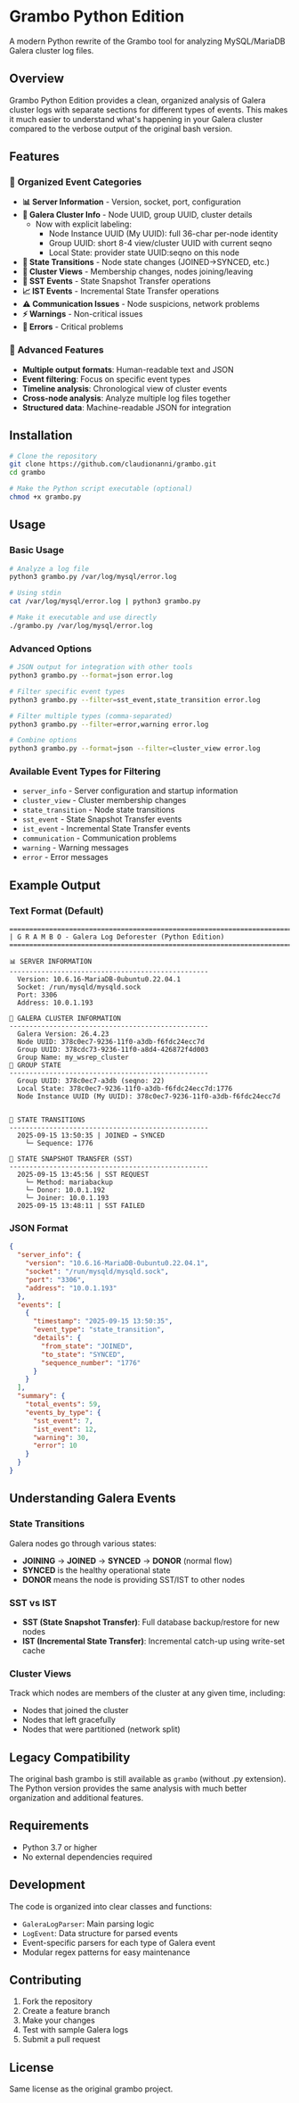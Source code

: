 # Grambo Python Edition

A modern Python rewrite of the Grambo tool for analyzing MySQL/MariaDB Galera cluster log files.

## Overview

Grambo Python Edition provides a clean, organized analysis of Galera cluster logs with separate sections for different types of events. This makes it much easier to understand what's happening in your Galera cluster compared to the verbose output of the original bash version.

## Features

### 🎯 **Organized Event Categories**
- **📊 Server Information** - Version, socket, port, configuration
- **🔗 Galera Cluster Info** - Node UUID, group UUID, cluster details
  - Now with explicit labeling:
    - Node Instance UUID (My UUID): full 36-char per-node identity
    - Group UUID: short 8-4 view/cluster UUID with current seqno
    - Local State: provider state UUID:seqno on this node
- **🔄 State Transitions** - Node state changes (JOINED→SYNCED, etc.)
- **👥 Cluster Views** - Membership changes, nodes joining/leaving
- **💾 SST Events** - State Snapshot Transfer operations
- **📈 IST Events** - Incremental State Transfer operations
- **⚠️ Communication Issues** - Node suspicions, network problems
- **⚡ Warnings** - Non-critical issues
- **🚨 Errors** - Critical problems

### 🔧 **Advanced Features**
- **Multiple output formats**: Human-readable text and JSON
- **Event filtering**: Focus on specific event types
- **Timeline analysis**: Chronological view of cluster events
- **Cross-node analysis**: Analyze multiple log files together
- **Structured data**: Machine-readable JSON for integration

## Installation

```bash
# Clone the repository
git clone https://github.com/claudionanni/grambo.git
cd grambo

# Make the Python script executable (optional)
chmod +x grambo.py
```

## Usage

### Basic Usage

```bash
# Analyze a log file
python3 grambo.py /var/log/mysql/error.log

# Using stdin
cat /var/log/mysql/error.log | python3 grambo.py

# Make it executable and use directly
./grambo.py /var/log/mysql/error.log
```

### Advanced Options

```bash
# JSON output for integration with other tools
python3 grambo.py --format=json error.log

# Filter specific event types
python3 grambo.py --filter=sst_event,state_transition error.log

# Filter multiple types (comma-separated)
python3 grambo.py --filter=error,warning error.log

# Combine options
python3 grambo.py --format=json --filter=cluster_view error.log
```

### Available Event Types for Filtering

- `server_info` - Server configuration and startup information
- `cluster_view` - Cluster membership changes  
- `state_transition` - Node state transitions
- `sst_event` - State Snapshot Transfer events
- `ist_event` - Incremental State Transfer events
- `communication` - Communication problems
- `warning` - Warning messages
- `error` - Error messages

## Example Output

### Text Format (Default)
```
================================================================================
| G R A M B O - Galera Log Deforester (Python Edition)
================================================================================

📊 SERVER INFORMATION
--------------------------------------------------
  Version: 10.6.16-MariaDB-0ubuntu0.22.04.1
  Socket: /run/mysqld/mysqld.sock
  Port: 3306
  Address: 10.0.1.193

🔗 GALERA CLUSTER INFORMATION
--------------------------------------------------
  Galera Version: 26.4.23
  Node UUID: 378c0ec7-9236-11f0-a3db-f6fdc24ecc7d
  Group UUID: 378cdc73-9236-11f0-a8d4-426872f4d003
  Group Name: my_wsrep_cluster
🧭 GROUP STATE
--------------------------------------------------
  Group UUID: 378c0ec7-a3db (seqno: 22)
  Local State: 378c0ec7-9236-11f0-a3db-f6fdc24ecc7d:1776
  Node Instance UUID (My UUID): 378c0ec7-9236-11f0-a3db-f6fdc24ecc7d


🔄 STATE TRANSITIONS
--------------------------------------------------
  2025-09-15 13:50:35 | JOINED → SYNCED
    └─ Sequence: 1776

💾 STATE SNAPSHOT TRANSFER (SST)
--------------------------------------------------
  2025-09-15 13:45:56 | SST REQUEST
    └─ Method: mariabackup
    └─ Donor: 10.0.1.192
    └─ Joiner: 10.0.1.193
  2025-09-15 13:48:11 | SST FAILED
```

### JSON Format
```json
{
  "server_info": {
    "version": "10.6.16-MariaDB-0ubuntu0.22.04.1",
    "socket": "/run/mysqld/mysqld.sock",
    "port": "3306",
    "address": "10.0.1.193"
  },
  "events": [
    {
      "timestamp": "2025-09-15 13:50:35",
      "event_type": "state_transition",
      "details": {
        "from_state": "JOINED",
        "to_state": "SYNCED",
        "sequence_number": "1776"
      }
    }
  ],
  "summary": {
    "total_events": 59,
    "events_by_type": {
      "sst_event": 7,
      "ist_event": 12,
      "warning": 30,
      "error": 10
    }
  }
}
```

## Understanding Galera Events

### State Transitions
Galera nodes go through various states:
- **JOINING** → **JOINED** → **SYNCED** → **DONOR** (normal flow)
- **SYNCED** is the healthy operational state
- **DONOR** means the node is providing SST/IST to other nodes

### SST vs IST
- **SST (State Snapshot Transfer)**: Full database backup/restore for new nodes
- **IST (Incremental State Transfer)**: Incremental catch-up using write-set cache

### Cluster Views
Track which nodes are members of the cluster at any given time, including:
- Nodes that joined the cluster
- Nodes that left gracefully  
- Nodes that were partitioned (network split)

## Legacy Compatibility

The original bash grambo is still available as `grambo` (without .py extension). The Python version provides the same analysis with much better organization and additional features.

## Requirements

- Python 3.7 or higher
- No external dependencies required

## Development

The code is organized into clear classes and functions:
- `GaleraLogParser`: Main parsing logic
- `LogEvent`: Data structure for parsed events  
- Event-specific parsers for each type of Galera event
- Modular regex patterns for easy maintenance

## Contributing

1. Fork the repository
2. Create a feature branch
3. Make your changes
4. Test with sample Galera logs
5. Submit a pull request

## License

Same license as the original grambo project.
